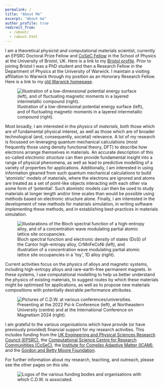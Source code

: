```yaml
---
permalink: /
title: "About Me"
excerpt: "About me"
author_profile: true
redirect_from: 
  - /about/
  - /about.html
---
```


I am a theoretical physicist and computational materials scientist, currently an EPSRC Doctoral Prize Fellow and <a href="https://www.cosec.ac.uk/what-is-cosec/cosec-fellowship-programme/" target="_blank">CoSeC Fellow</a> in the School of Physics at the University of Bristol, UK. Here is a link to my <a href="https://research-information.bris.ac.uk/en/persons/christopher-d-woodgate" target="_blank">Bristol profile</a>. Prior to joining Bristol I was a PhD student and then a Research Fellow in the Department of Physics at the University of Warwick. I maintain a visiting affiliation to Warwick through my position as an Honorary Research Fellow. Here is a link to my <a href="https://warwick.ac.uk/fac/sci/hetsys/people/studentscohort1/woodgate/" target="_blank">old Warwick homepage</a>.

<figure class="align-center">
  <img src="{{ site.url }}{{ site.baseurl }}/images/pes_and_magnetism.jpg" alt="Illustration of a low-dimensional potential energy surface (left), and of fluctuating magnetic moments in a layered intermetallic compound (right).">
  <figcaption>Illustration of a low-dimensional potential energy surface (left), and of fluctuating magnetic moments in a layered intermetallic compound (right).</figcaption>
</figure> 

Most broadly, I am interested in the physics of _materials_, both those which are of fundamental physical interest, as well as those which are of broader technological (and, consequently, societal) relevance. A lot of my research is focussed on leveraging quantum mechanical calculations (most frequently those using density functional theory, DFT) to describe how electrons arrange themselves in materials. An accurate description of this so-called _electronic structure_ can then provide fundamental insight into a range of physical phenomena, as well as lead to predictive modelling of a variety of properties for applications. Additionally, I am interested in using information gleaned from such quantum mechanical calculations to build ‘atomistic’ models of materials, where the electrons are ignored and atoms are treated as a set of point-like objects interacting with each other via some form of ‘potential’. Such atomistic models can then be used to study materials at longer length and/or time scales than would be possible using methods based on electronic structure alone. Finally, I am interested in the development of new methods for materials simulation, in writing software implementing these methods, and in establishing best-practices in materials simulation.

<figure class="align-center">
  <img src="{{ site.url }}{{ site.baseurl }}/images/alloy_bsf_concentration_wave.jpg" alt="Illustarations of the Bloch spectral function of a high-entropy alloy, and of a concentration wave modulating partial atomic lattice site occupancies.">
  <figcaption>Bloch spectral function and electronic density of states (DoS) of the Cantor high-entropy alloy, CrMnFeCoNi (left), and illustration of a concentration wave modulating partial atomic lattice site occupancies in a 'toy', 1D alloy (right).</figcaption>
</figure> 

Current activities focus on the physics of alloys and magnetic systems, including high-entropy alloys and rare-earth-free permanent magnets. In these systems, I use computational modelling to help us better understand the physics of existing materials, to suggest routes by which these materials might be optimised for applications, as well as to propose new materials compositions with potentially desirable performance attributes.

<figure class="align-center">
  <img src="{{ site.url }}{{ site.baseurl }}/images/travel_pictures.jpg" alt="Pictures of C.D.W. at various conferences/universities.">
  <figcaption>Presenting at the 2022 Psi-k Conference (left), at Northeastern University (centre) and at the International Conference on Magnetism 2024 (right).</figcaption>
</figure> 

I am grateful to the various organisations which have provide (or have previously provided) financial support for my research activities. This includes funding from the [UK Engineering and Physical Sciences Research Council (EPSRC)](https://www.ukri.org/councils/epsrc/), the [Computational Science Centre for Research Communitities (CoSeC)](https://www.cosec.ac.uk), the [Institute for Complex Adaptive Matter (ICAM)](https://www.icam-i2cam.org), and the [Gordon and Betty Moore Foundation](https://www.moore.org).

For further information about my research, teaching, and outreach, please see the other pages on this site.

<!--
<figure style="width: 300px" class="align-center">
  <img src="{{ site.url }}{{ site.baseurl }}/images/mrs_fall.jpg" alt="">
  <figcaption>Presenting at the 2022 Materials Research Society (MRS) Fall Meeting in Boston, USA.</figcaption>
</figure> 
-->

<figure class="align-center">
  <img src="{{ site.url }}{{ site.baseurl }}/images/grouped_logos.jpg" alt="Logos of the various funding bodies and organisations with which C.D.W. is associated.">
</figure> 

<!--
<figure style="width: 300px" class="align-center">
  <img src='{{ site.url }}{{ site.baseurl }}/images/UoB_RGB_24.png' alt='Bristol Logo'>
</figure>

<figure style="width: 250px" class="align-center">
  <img src='{{ site.url }}{{ site.baseurl }}/images/CoSec_Logo_Final.jpg' alt='CoSeC Logo'>
</figure>

<figure style="width: 300px" class="align-center">
  <img src='{{ site.url }}{{ site.baseurl }}/images/new_epsrc_logo.png' alt='EPSRC Logo'>
</figure>
-->

<!--<img align='center' style='width: 300px' src='images/new_epsrc_logo.png' alt='EPSRC Logo'> -->
